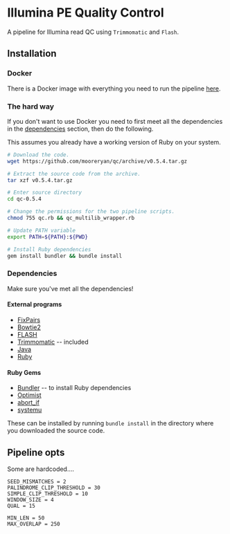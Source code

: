 # Illumina PE Quality Control

A pipeline for Illumina read QC using `Trimmomatic` and `Flash`.

## Installation

### Docker

There is a Docker image with everything you need to run the pipeline [here](https://hub.docker.com/r/mooreryan/qc).

### The hard way

If you don't want to use Docker you need to first meet all the dependencies in the [dependencies](#dependencies) section, then do the following.

This assumes you already have a working version of Ruby on your system.

```bash
# Download the code.
wget https://github.com/mooreryan/qc/archive/v0.5.4.tar.gz

# Extract the source code from the archive.
tar xzf v0.5.4.tar.gz

# Enter source directory
cd qc-0.5.4

# Change the permissions for the two pipeline scripts.
chmod 755 qc.rb && qc_multilib_wrapper.rb

# Update PATH variable
export PATH=${PATH}:${PWD}

# Install Ruby dependencies
gem install bundler && bundle install
```

### Dependencies

Make sure you've met all the dependencies!

#### External programs

- [FixPairs](https://github.com/mooreryan/FixPairs)
- [Bowtie2](http://bowtie-bio.sourceforge.net/bowtie2/index.shtml)
- [FLASH](https://ccb.jhu.edu/software/FLASH/)
- [Trimmomatic](http://www.usadellab.org/cms/?page=trimmomatic) -- included
- [Java](https://www.oracle.com/technetwork/java/javase/downloads/jre8-downloads-2133155.html)
- [Ruby](https://www.ruby-lang.org/)

#### Ruby Gems

- [Bundler](https://rubygems.org/gems/bundler) -- to install Ruby dependencies
- [Optimist](https://rubygems.org/gems/optimist)
- [abort_if](https://rubygems.org/gems/abort_if)
- [systemu](https://rubygems.org/gems/systemu)

These can be installed by running `bundle install` in the directory where you downloaded the source code.

## Pipeline opts

Some are hardcoded....

```
SEED_MISMATCHES = 2
PALINDROME_CLIP_THRESHOLD = 30
SIMPLE_CLIP_THRESHOLD = 10
WINDOW_SIZE = 4
QUAL = 15

MIN_LEN = 50
MAX_OVERLAP = 250
```